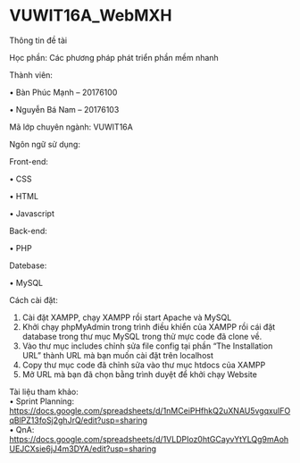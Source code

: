 # VUWIT16A_WebMXH
Thông tin đề tài

Học phần: Các phương pháp phát triển phần mềm nhanh

Thành viên:

•	Bàn Phúc Mạnh – 20176100

•	Nguyễn Bá Nam – 20176103

Mã lớp chuyên ngành: VUWIT16A

Ngôn ngữ sử dụng: 

Front-end:	

• CSS

• HTML

• Javascript

Back-end:

• PHP

Datebase:

• MySQL

Cách cài đặt:
1.	Cài đặt XAMPP, chạy XAMPP  rồi start Apache và MySQL
2.	Khởi chạy phpMyAdmin trong trình điều khiển của XAMPP rồi cái đặt database trong thư mục MySQL trong thử mực code đã clone về.
3.	Vào thư mục includes chỉnh sửa file config tại phần “The Installation URL” thành URL mà bạn muốn cài đặt trên localhost
4.	Copy thư mục code đã chỉnh sửa vào thư mục htdocs của XAMPP
5.	Mở URL mà bạn đã chọn bằng trình duyệt để khởi chạy Website

Tài liệu tham khảo: </br>
• Sprint Planning: https://docs.google.com/spreadsheets/d/1nMCeiPHfhkQ2uXNAU5vgqxuIFOqBlPZ13foSj2ghJrQ/edit?usp=sharing </br>
• QnA: https://docs.google.com/spreadsheets/d/1VLDPIoz0htGCayvYtYLQg9mAohUEJCXsie6jJ4m3DYA/edit?usp=sharing

